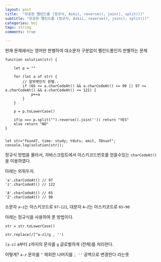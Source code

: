 ```yaml
---
layout: post
title:  "유효한 펠린드롬 (정규식, Askii, reverse(), join(), split())"
subtitle: "유효한 펠린드롬 (정규식, Askii, reverse(), join(), split())"
categories: boj
tags: string
comments: true

---
```


현재 문제에서는 영어만 판별하여 대소문자 구분없이 펠린드롬인지 판별하는 문제

```
function solution(str) {

    let p = ""

    for (let a of str) {
        // 알파벳인지 판별..
        if (65 <= a.charCodeAt() && a.charCodeAt() <= 90 || 97 <= a.charCodeAt() && a.charCodeAt() <= 122) {
            p+=a
        }
    }
    
    p = p.toLowerCase()

    if(p === p.split("").reverse().join('')) return "YES"
    else return "NO"
}


let str="found7, time: study; Yduts; emit, 7Dnuof";
console.log(solution(str));
```

정규식 방법을 몰라서, 자바스크립트에서 아스키코드번호를 얻을수있는 `charCodeAt()`을 이용하였다.

아래는 외워두자.

```
'a'.charCodeAt() // 97
'z'.charCodeAt() // 122

'A'.charCodeAt() // 65
'Z'.charCodeAt() // 90
```

소문자 `a~z`는 아스키코드로 `97~122`, 대문자 `A~Z`는 아스키코드로 `65~90`

아래는 정규식을 사용하여 푼 방법이다.

```
str = str.toLowerCase()

str.replace(/[^a-z]/g , '')
```

`[a-z]` a부터 z까지의 문자를 `g` 글로벌하게 (전체)를 처리한다.

어떻게? `a-z` 문자를 `^` 제외한 나머지를 `, ''` 공백으로 변경한다 라는뜻